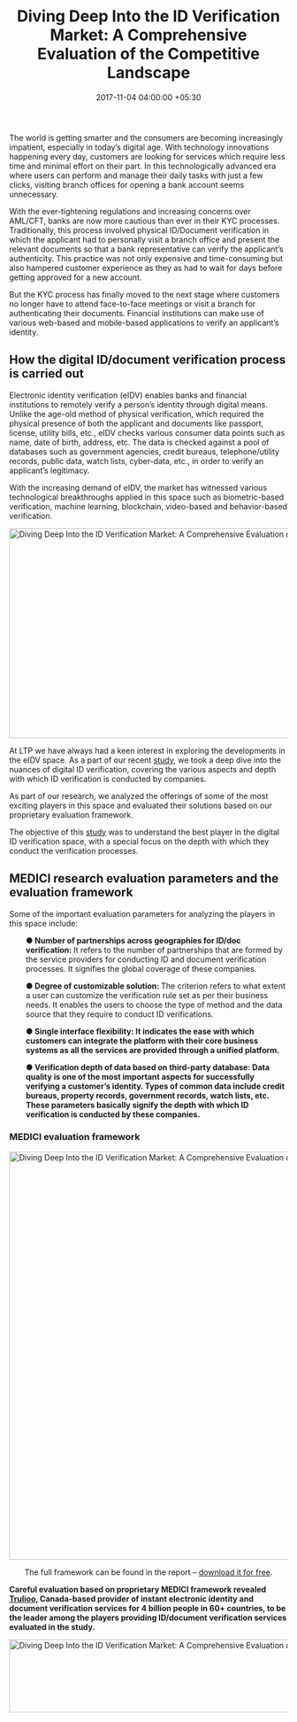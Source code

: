 ﻿---
title: 'Diving Deep Into the ID Verification Market: A Comprehensive Evaluation of
  the Competitive Landscape'
date: 2017-11-04 04:00:00 +05:30
categories:
- Authentication
- Authentication & Security
- Identity
- Insights
tags:
- Asia
- Europe
- insights
- US
Person: MEDICI Team
category:
- Authentication & Security
- Authentication & Security
- Authentication
- Identity
- Insights
Markets:
- Asia
- Europe
- insights
- US
type: post
status: publish
layout: post
---

<p>The world is getting smarter and the consumers are becoming increasingly impatient, especially in today’s digital age. With technology innovations happening every day, customers are looking for services which require less time and minimal effort on their part. In this technologically advanced era where users can perform and manage their daily tasks with just a few clicks, visiting branch offices for opening a bank account seems unnecessary. </p>
<p>With the ever-tightening regulations and increasing concerns over AML/CFT, banks are now more cautious than ever in their KYC processes. Traditionally, this process involved physical ID/Document verification in which the applicant had to personally visit a branch office and present the relevant documents so that a bank representative can verify the applicant’s authenticity. This practice was not only expensive and time-consuming but also hampered customer experience as they as had to wait for days before getting approved for a new account. </p>
<p>But the KYC process has finally moved to the next stage where customers no longer have to attend face-to-face meetings or visit a branch for authenticating their documents. Financial institutions can make use of various web-based and mobile-based applications to verify an applicant’s identity.</p>
<h2>How the digital ID/document verification process is carried out</h2>
<p>Electronic identity verification (eIDV) enables banks and financial institutions to remotely verify a person’s identity through digital means. Unlike the age-old method of physical verification, which required the physical presence of both the applicant and documents like passport, license, utility bills, etc., eIDV checks various consumer data points such as name, date of birth, address, etc. The data is checked against a pool of databases such as government agencies, credit bureaus, telephone/utility records, public data, watch lists, cyber-data, etc., in order to verify an applicant’s legitimacy. </p>
<p>With the increasing demand of eIDV, the market has witnessed various technological breakthroughs applied in this space such as biometric-based verification, machine learning, blockchain, video-based and behavior-based verification.</p>
<p><img class="aligncenter size-full wp-image-28361" src="https://s3-us-west-2.amazonaws.com/go-medici/uploads/2017/11/ID.png" alt="Diving Deep Into the ID Verification Market: A Comprehensive Evaluation of the Competitive Landscape " width="829" height="379" /></p>
<p>At LTP we have always had a keen interest in exploring the developments in the eIDV space. As a part of our recent <a href="https://medici.letstalkpayments.com/research-categories/digital-id-verification-competitive-analysis-of-key-players">study</a>, we took a deep dive into the nuances of digital ID verification, covering the various aspects and depth with which ID verification is conducted by companies. </p>
<p>As part of our research, we analyzed the offerings of some of the most exciting players in this space and evaluated their solutions based on our proprietary evaluation framework. </p>
<p>The objective of this <a href="https://medici.letstalkpayments.com/research-categories/digital-id-verification-competitive-analysis-of-key-players">study</a> was to understand the best player in the digital ID verification space, with a special focus on the depth with which they conduct the verification processes. </p>
<h2>MEDICI research evaluation parameters and the evaluation framework</h2>
<p>Some of the important evaluation parameters for analyzing the players in this space include: </p>
<p style="padding-left: 30px;"><b>● Number of partnerships across geographies for ID/doc verification: </b>It refers to the number of partnerships that are formed by the service providers for conducting ID and document verification processes. It signifies the global coverage of these companies.</p>
<p style="padding-left: 30px;"><b>● Degree of </b><b>c</b><b>ustomizable solution: </b>The criterion refers to what extent a user can customize the verification rule set as per their business needs. It enables the users to choose the type of method and the data source that they require to conduct ID verifications. </p>
<p style="padding-left: 30px;"><b>● Single interface flexibility: It indicates the ease with which customers can integrate the platform with their core business systems as all the services are provided through a unified platform. </b></p>
<p style="padding-left: 30px;"><b>● Verification depth of data based on third-party database: Data quality is one of the most important aspects for successfully verifying a customer’s identity. Types of common data include credit bureaus, property records, government records, watch lists, etc. These parameters basically signify the depth with which ID verification is conducted by these companies.</b></p>
<h3>MEDICI evaluation framework</h3>
<p><img class="aligncenter size-full wp-image-28362" src="https://s3-us-west-2.amazonaws.com/go-medici/uploads/2017/11/ID11.png" alt="Diving Deep Into the ID Verification Market: A Comprehensive Evaluation of the Competitive Landscape " width="1372" height="737" /></p>
<p style="text-align: center;">The full framework can be found in the report – <a href="https://medici.letstalkpayments.com/research-categories/digital-id-verification-competitive-analysis-of-key-players">download it for free</a>.</p>
<p><b>Careful evaluation based on proprietary MEDICI framework revealed </b><a href="https://www.trulioo.com/"><b>Trulioo</b></a><b>, Canada-based provider of instant electronic identity and document verification services for 4 billion people in 60+ countries, to be the leader among the players providing ID/document verification services evaluated in the study.</b></p>
<p><a href="https://medici.letstalkpayments.com/research-categories/digital-id-verification-competitive-analysis-of-key-players"><img class="aligncenter size-full wp-image-28363" src="https://s3-us-west-2.amazonaws.com/go-medici/uploads/2017/11/button1.png" alt="Diving Deep Into the ID Verification Market: A Comprehensive Evaluation of the Competitive Landscape " width="800" height="132" /></a></p>
